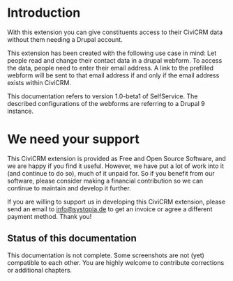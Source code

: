 # Introduction

With this extension you can give constituents access to their CiviCRM data without them needing a Drupal account.

This extension has been created with the following use case in mind: Let people read and change their contact
data in a drupal webform. To access the data, people need to enter their email address. A link to the prefilled
webform will be sent to that email address if and only if the email address exists within CiviCRM.

This documentation refers to version 1.0-beta1 of SelfService. The described configurations of the webforms are referring to a Drupal 9 instance.


# We need your support

This CiviCRM extension is provided as Free and Open Source Software, and we are happy if you find it useful. However, we have put a lot of work into it (and continue to do so), much of it unpaid for. So if you benefit from our software, please consider making a financial contribution so we can continue to maintain and develop it further.

If you are willing to support us in developing this CiviCRM extension, please send an email to info@systopia.de to get an invoice or agree a different payment method. Thank you!

## Status of this documentation

This documentation is not complete. Some screenshots are not (yet) compatible to each other. You are highly welcome to contribute corrections or additional chapters.

